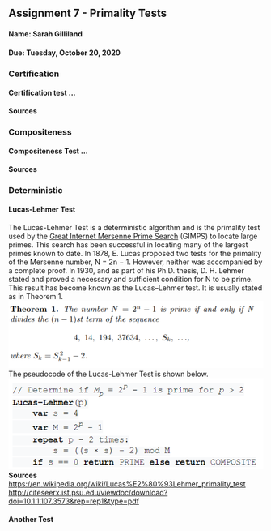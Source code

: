 ## Assignment 7 - Primality Tests
#### Name: Sarah Gilliland
#### Due: Tuesday, October 20, 2020

### Certification
#### Certification test ...
__Sources__

### Compositeness
#### Compositeness Test ...
__Sources__


### Deterministic
#### Lucas-Lehmer Test
The Lucas-Lehmer Test is a deterministic algorithm and is the primality test used by the
[Great Internet Mersenne Prime Search](https://en.wikipedia.org/wiki/Great_Internet_Mersenne_Prime_Search) (GIMPS) to locate large primes. 
This search has been successful in locating many of the largest primes known to date.
In 1878, E. Lucas proposed two tests for the primality of the Mersenne number, N = 2n − 1. 
However, neither was accompanied by a complete proof. In 1930, and as part of his Ph.D. thesis, 
D. H. Lehmer stated and proved a necessary and sufficient condition for N to be prime. 
This result has become known as the Lucas–Lehmer test. It is usually stated as in Theorem 1.
![Theorem](/Images/2020-10-20.png)
The pseudocode of the Lucas-Lehmer Test is shown below.
![Pseudocode](/Images/PseudoCodeLLT.png)
__Sources__
https://en.wikipedia.org/wiki/Lucas%E2%80%93Lehmer_primality_test 
http://citeseerx.ist.psu.edu/viewdoc/download?doi=10.1.1.107.3573&rep=rep1&type=pdf 

#### Another Test
